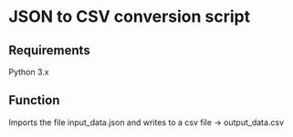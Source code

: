 # JSON to CSV conversion script

## Requirements
Python 3.x 

## Function
Imports the file input_data.json and writes to a csv file -> output_data.csv
